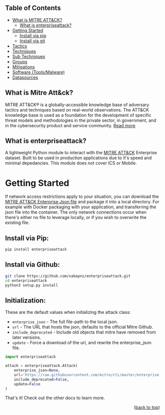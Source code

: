## Table of Contents

- [What is MITRE ATT&CK?](#what-is-mitre-attck)
    - [What is enterpriseattack?](#what-is-enterpriseattack)
- [Getting Started](#getting-started)
    - [Install via pip](#install-via-pip)
    - [Install via git](#install-via-github)
- [Tactics](Tactics.md)
- [Techniques](Techniques.md)
- [Sub Techniques](SubTechniques.md)
- [Groups](Groups.md)
- [Mitigations](Mitigations.md)
- [Software (Tools/Malware)](Software.md)
- [Datasources](Datasources.md)

## What is Mitre Att&ck?

MITRE ATT&CK® is a globally-accessible knowledge base of adversary tactics and techniques based on real-world observations. The ATT&CK knowledge base is used as a foundation for the development of specific threat models and methodologies in the private sector, in government, and in the cybersecurity product and service community. [Read more](https://attack.mitre.org/)

## What is enterpriseattack?

A lightweight Python module to interact with the [MITRE ATT&CK](https://attack.mitre.org/) Enterprise dataset. Built to be used in production applications due to it's speed and minimal depedancies. This module does not cover ICS or Mobile.

# Getting Started

If network access restrictions apply to your situation, you can download the [MITRE ATT&CK Enterprise Json file](https://raw.githubusercontent.com/mitre/cti/master/enterprise-attack/enterprise-attack.json) and package it into a local directory. For example with Docker packaging with your application, and transferring the json file into the container. The only network connections occur when there's either no file to leverage locally, or if you wish to overwrite the existing file.

## Install via Pip:

```bash
pip install enterpriseattack
```

## Install via Github:

```bash
git clone https://github.com/xakepnz/enterpriseattack.git
cd enterpriseattack
python3 setup.py install
```

## Initialization:

These are the default values when initializing the attack class:
* `enterprise_json` - The full file-path to the local json.
* `url` - The URL that hosts the json, defaults to the official Mitre Github.
* `include_deprecated` - Include old objects that mitre have removed from later versions.
* `update` - Force a download of the url, and rewrite the enterprise_json file.

```py
import enterpriseattack

attack = enterpriseattack.Attack(
    enterprise_json=None,
    url='https://raw.githubusercontent.com/mitre/cti/master/enterprise-attack/enterprise-attack.json',
    include_deprecated=False,
    update=False
)
```
That's it! Check out the other docs to learn more.

<p align="right">(<a href="#top">back to top</a>)</p>
